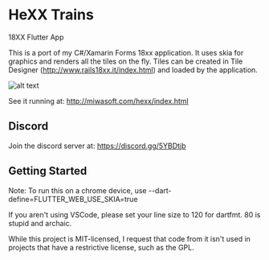 # HeXX Trains

18XX Flutter App

This is a port of my C#/Xamarin Forms 18xx application.  It uses skia for graphics and renders all the tiles on the fly.  Tiles can be created in Tile Designer (http://www.rails18xx.it/index.html) and loaded by the application.

![alt text](https://i.imgur.com/oyFjct2.png)

See it running at: http://miwasoft.com/hexx/index.html


## Discord 
Join the discord server at:  https://discord.gg/5YBDtjb

## Getting Started

Note: To run this on a chrome device, use --dart-define=FLUTTER_WEB_USE_SKIA=true

If you aren't using VSCode, please set your line size to 120 for dartfmt.  80 is stupid and archaic.


While this project is MIT-licensed, I request that code from it isn't used in projects that have a restrictive license, such as the GPL.